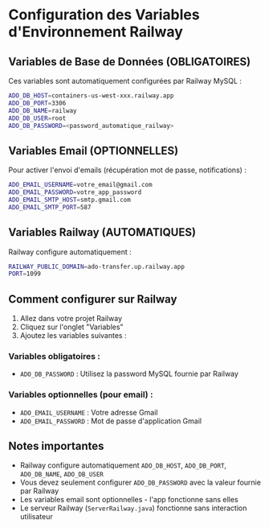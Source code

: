 # Configuration des Variables d'Environnement Railway

## Variables de Base de Données (OBLIGATOIRES)

Ces variables sont automatiquement configurées par Railway MySQL :

```bash
ADO_DB_HOST=containers-us-west-xxx.railway.app
ADO_DB_PORT=3306
ADO_DB_NAME=railway
ADO_DB_USER=root
ADO_DB_PASSWORD=<password_automatique_railway>
```

## Variables Email (OPTIONNELLES)

Pour activer l'envoi d'emails (récupération mot de passe, notifications) :

```bash
ADO_EMAIL_USERNAME=votre_email@gmail.com
ADO_EMAIL_PASSWORD=votre_app_password
ADO_EMAIL_SMTP_HOST=smtp.gmail.com
ADO_EMAIL_SMTP_PORT=587
```

## Variables Railway (AUTOMATIQUES)

Railway configure automatiquement :

```bash
RAILWAY_PUBLIC_DOMAIN=ado-transfer.up.railway.app
PORT=1099
```

## Comment configurer sur Railway

1. Allez dans votre projet Railway
2. Cliquez sur l'onglet "Variables"
3. Ajoutez les variables suivantes :

### Variables obligatoires :
- `ADO_DB_PASSWORD` : Utilisez la password MySQL fournie par Railway

### Variables optionnelles (pour email) :
- `ADO_EMAIL_USERNAME` : Votre adresse Gmail
- `ADO_EMAIL_PASSWORD` : Mot de passe d'application Gmail

## Notes importantes

- Railway configure automatiquement `ADO_DB_HOST`, `ADO_DB_PORT`, `ADO_DB_NAME`, `ADO_DB_USER`
- Vous devez seulement configurer `ADO_DB_PASSWORD` avec la valeur fournie par Railway
- Les variables email sont optionnelles - l'app fonctionne sans elles
- Le serveur Railway (`ServerRailway.java`) fonctionne sans interaction utilisateur
